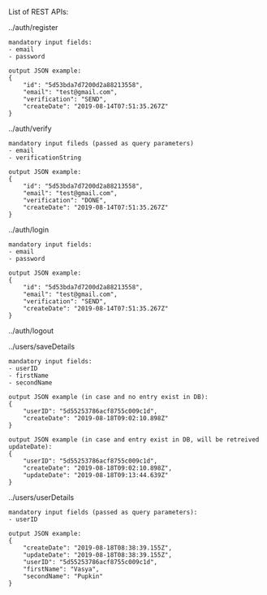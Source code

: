 List of REST APIs:

../auth/register
    
    mandatory input fields:
    - email
    - password
    
    output JSON example:
    {
        "id": "5d53bda7d7200d2a88213558",
        "email": "test@gmail.com",
        "verification": "SEND",
        "createDate": "2019-08-14T07:51:35.267Z"
    }
        
../auth/verify

    mandatory input fileds (passed as query parameters)
    - email
    - verificationString
    
    output JSON example:
    {
        "id": "5d53bda7d7200d2a88213558",
        "email": "test@gmail.com",
        "verification": "DONE",
        "createDate": "2019-08-14T07:51:35.267Z"
    }
    
../auth/login
    
    mandatory input fields:
    - email
    - password
    
    output JSON example:
    {
        "id": "5d53bda7d7200d2a88213558",
        "email": "test@gmail.com",
        "verification": "SEND",
        "createDate": "2019-08-14T07:51:35.267Z"
    }
        
../auth/logout

../users/saveDetails

    mandatory input fields:
    - userID
    - firstName
    - secondName
    
    output JSON example (in case and no entry exist in DB):
    {
        "userID": "5d55253786acf8755c009c1d",
        "createDate": "2019-08-18T09:02:10.898Z"
    }

    output JSON example (in case and entry exist in DB, will be retreived updateDate):
    {
        "userID": "5d55253786acf8755c009c1d",
        "createDate": "2019-08-18T09:02:10.898Z",
        "updateDate": "2019-08-18T09:13:44.639Z"
    }

../users/userDetails 

    mandatory input fields (passed as query parameters):
    - userID 
    
    output JSON example:
    {
        "createDate": "2019-08-18T08:38:39.155Z",
        "updateDate": "2019-08-18T08:38:39.155Z",
        "userID": "5d55253786acf8755c009c1d",
        "firstName": "Vasya",
        "secondName": "Pupkin"
    }
    